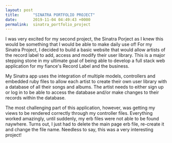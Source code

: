 ```yaml
---
layout: post
title:      "SINATRA PORTFOLIO PROJECT"
date:       2019-11-04 04:49:43 +0000
permalink:  sinatra_portfolio_project
---
```



I was very excited for my second project, the Sinatra Porject as I knew this would be something that I would be able to make daily use of! For my Sinatra Project, I decided to build a basic website that would allow artists of the record label to add, access and modify their user library. This is a major stepping stone in my ultimate goal of being able to develop a full stack web application for my fiance's Record Label and the business.

My Sinatra app uses the integration of multiple models, controllers and embedded ruby files to allow each artist to create their own user library with a database of all their songs and albums. The artist needs to either sign up or log in to be able to access the database and/or make changes to their records within the database.

The most challenging part of this application, however, was getting my views to be rendered correctly through my controller files. Everything worked amazingly, until suddenly, my erb files were not able to be found naywhere. Turns out, I just had to delete the main page erb file, re-create it and change the file name. Needless to say, this was a very interesting project!
